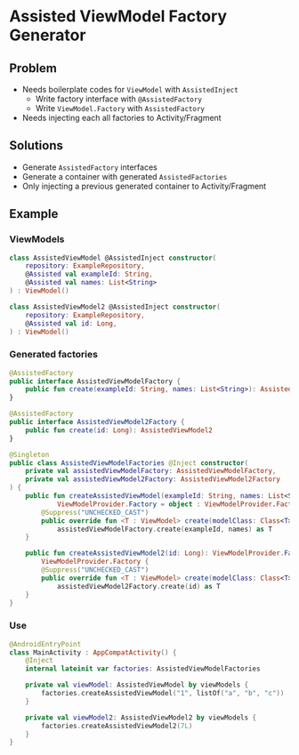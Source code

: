 # Assisted ViewModel Factory Generator

## Problem

- Needs boilerplate codes for `ViewModel` with `AssistedInject`
    - Write factory interface with `@AssistedFactory`
    - Write `ViewModel.Factory` with `AssistedFactory`
- Needs injecting each all factories to Activity/Fragment

## Solutions

- Generate `AssistedFactory` interfaces
- Generate a container with generated `AssistedFactories`
- Only injecting a previous generated container to Activity/Fragment

## Example

### ViewModels

```kotlin
class AssistedViewModel @AssistedInject constructor(
    repository: ExampleRepository,
    @Assisted val exampleId: String,
    @Assisted val names: List<String>
) : ViewModel() 
```

```kotlin
class AssistedViewModel2 @AssistedInject constructor(
    repository: ExampleRepository,
    @Assisted val id: Long,
) : ViewModel()
```

### Generated factories

```kotlin
@AssistedFactory
public interface AssistedViewModelFactory {
    public fun create(exampleId: String, names: List<String>): AssistedViewModel
}

@AssistedFactory
public interface AssistedViewModel2Factory {
    public fun create(id: Long): AssistedViewModel2
}

@Singleton
public class AssistedViewModelFactories @Inject constructor(
    private val assistedViewModelFactory: AssistedViewModelFactory,
    private val assistedViewModel2Factory: AssistedViewModel2Factory
) {
    public fun createAssistedViewModel(exampleId: String, names: List<String>):
            ViewModelProvider.Factory = object : ViewModelProvider.Factory {
        @Suppress("UNCHECKED_CAST")
        public override fun <T : ViewModel> create(modelClass: Class<T>): T =
            assistedViewModelFactory.create(exampleId, names) as T
    }

    public fun createAssistedViewModel2(id: Long): ViewModelProvider.Factory = object :
        ViewModelProvider.Factory {
        @Suppress("UNCHECKED_CAST")
        public override fun <T : ViewModel> create(modelClass: Class<T>): T =
            assistedViewModel2Factory.create(id) as T
    }
}
```

### Use

```kotlin
@AndroidEntryPoint
class MainActivity : AppCompatActivity() {
    @Inject
    internal lateinit var factories: AssistedViewModelFactories

    private val viewModel: AssistedViewModel by viewModels {
        factories.createAssistedViewModel("1", listOf("a", "b", "c"))
    }

    private val viewModel2: AssistedViewModel2 by viewModels {
        factories.createAssistedViewModel2(7L)
    }
}
```